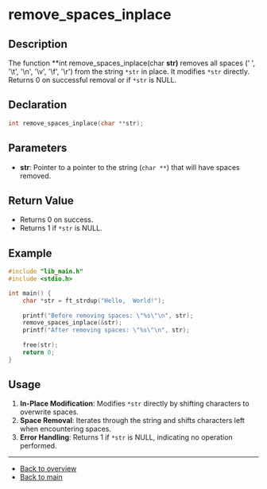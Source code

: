 # remove_spaces_inplace

## Description

The function **int remove_spaces_inplace(char **str)** removes all spaces (' ', '\t', '\n', '\v', '\f', '\r') from the string `*str` in place. It modifies `*str` directly. Returns 0 on successful removal or if `*str` is NULL.

## Declaration

```c
int remove_spaces_inplace(char **str);
```

## Parameters

- **str**: Pointer to a pointer to the string (`char **`) that will have spaces removed.

## Return Value

- Returns 0 on success.
- Returns 1 if `*str` is NULL.

## Example

```c
#include "lib_main.h"
#include <stdio.h>

int main() {
    char *str = ft_strdup("Hello,  World!");
    
    printf("Before removing spaces: \"%s\"\n", str);
    remove_spaces_inplace(&str);
    printf("After removing spaces: \"%s\"\n", str);
    
    free(str);
    return 0;
}
```

## Usage

1. **In-Place Modification**: Modifies `*str` directly by shifting characters to overwrite spaces.
2. **Space Removal**: Iterates through the string and shifts characters left when encountering spaces.
3. **Error Handling**: Returns 1 if `*str` is NULL, indicating no operation performed.

---

- [Back to overview](../Overview_about_function.md)
- [Back to main](/)
